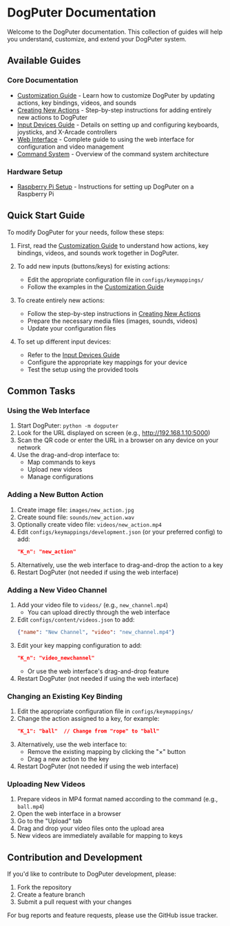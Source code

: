 # DogPuter Documentation

Welcome to the DogPuter documentation. This collection of guides will help you understand, customize, and extend your DogPuter system.

## Available Guides

### Core Documentation

- [Customization Guide](customization_guide.md) - Learn how to customize DogPuter by updating actions, key bindings, videos, and sounds
- [Creating New Actions](creating_new_actions.md) - Step-by-step instructions for adding entirely new actions to DogPuter
- [Input Devices Guide](input_devices.md) - Details on setting up and configuring keyboards, joysticks, and X-Arcade controllers
- [Web Interface](web_interface.md) - Complete guide to using the web interface for configuration and video management
- [Command System](command_system.md) - Overview of the command system architecture

### Hardware Setup

- [Raspberry Pi Setup](../raspberry_pi_setup.md) - Instructions for setting up DogPuter on a Raspberry Pi

## Quick Start Guide

To modify DogPuter for your needs, follow these steps:

1. First, read the [Customization Guide](customization_guide.md) to understand how actions, key bindings, videos, and sounds work together in DogPuter.

2. To add new inputs (buttons/keys) for existing actions:
   - Edit the appropriate configuration file in `configs/keymappings/`
   - Follow the examples in the [Customization Guide](customization_guide.md#modifying-key-bindings)

3. To create entirely new actions:
   - Follow the step-by-step instructions in [Creating New Actions](creating_new_actions.md)
   - Prepare the necessary media files (images, sounds, videos)
   - Update your configuration files

4. To set up different input devices:
   - Refer to the [Input Devices Guide](input_devices.md)
   - Configure the appropriate key mappings for your device
   - Test the setup using the provided tools

## Common Tasks

### Using the Web Interface

1. Start DogPuter: `python -m dogputer`
2. Look for the URL displayed on screen (e.g., http://192.168.1.10:5000)
3. Scan the QR code or enter the URL in a browser on any device on your network
4. Use the drag-and-drop interface to:
   - Map commands to keys
   - Upload new videos
   - Manage configurations

### Adding a New Button Action

1. Create image file: `images/new_action.jpg`
2. Create sound file: `sounds/new_action.wav`
3. Optionally create video file: `videos/new_action.mp4`
4. Edit `configs/keymappings/development.json` (or your preferred config) to add:
   ```json
   "K_n": "new_action"
   ```
5. Alternatively, use the web interface to drag-and-drop the action to a key
6. Restart DogPuter (not needed if using the web interface)

### Adding a New Video Channel

1. Add your video file to `videos/` (e.g., `new_channel.mp4`) 
   - You can upload directly through the web interface
2. Edit `configs/content/videos.json` to add:
   ```json
   {"name": "New Channel", "video": "new_channel.mp4"}
   ```
3. Edit your key mapping configuration to add:
   ```json
   "K_n": "video_newchannel"
   ```
   - Or use the web interface's drag-and-drop feature
4. Restart DogPuter (not needed if using the web interface)

### Changing an Existing Key Binding

1. Edit the appropriate configuration file in `configs/keymappings/`
2. Change the action assigned to a key, for example:
   ```json
   "K_1": "ball"  // Change from "rope" to "ball"
   ```
3. Alternatively, use the web interface to:
   - Remove the existing mapping by clicking the "×" button
   - Drag a new action to the key
4. Restart DogPuter (not needed if using the web interface)

### Uploading New Videos

1. Prepare videos in MP4 format named according to the command (e.g., `ball.mp4`)
2. Open the web interface in a browser
3. Go to the "Upload" tab
4. Drag and drop your video files onto the upload area
5. New videos are immediately available for mapping to keys

## Contribution and Development

If you'd like to contribute to DogPuter development, please:

1. Fork the repository
2. Create a feature branch
3. Submit a pull request with your changes

For bug reports and feature requests, please use the GitHub issue tracker.
